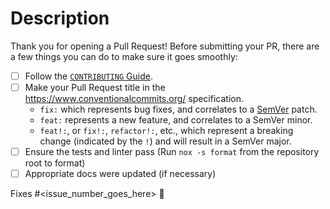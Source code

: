 # Description

Thank you for opening a Pull Request!
Before submitting your PR, there are a few things you can do to make sure it goes smoothly:

- [ ] Follow the [`CONTRIBUTING` Guide](https://github.com/google-a2a/a2a-python/blob/main/CONTRIBUTING.md).
- [ ] Make your Pull Request title in the <https://www.conventionalcommits.org/> specification.
  - `fix:` which represents bug fixes, and correlates to a [SemVer](https://semver.org/) patch.
  - `feat:` represents a new feature, and correlates to a SemVer minor.
  - `feat!:`, or `fix!:`, `refactor!:`, etc., which represent a breaking change (indicated by the `!`) and will result in a SemVer major.
- [ ] Ensure the tests and linter pass (Run `nox -s format` from the repository root to format)
- [ ] Appropriate docs were updated (if necessary)

Fixes #<issue_number_goes_here> 🦕

